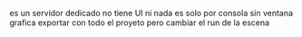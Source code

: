 es un servidor dedicado 
 no tiene UI ni nada es solo por consola sin ventana grafica
exportar con todo el proyeto pero cambiar el run de la escena 
 

